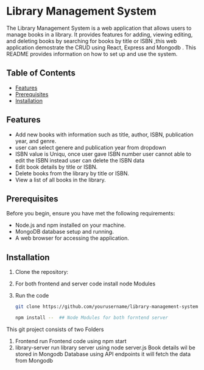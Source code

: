 # Library Management System

The Library Management System is a web application that allows users to manage books in a library. It provides features for adding, viewing editing, and deleting books by searching for books by title or ISBN ,this web application  demostrate the CRUD using React, Express and Mongodb . This README provides information on how to set up and use the system.



## Table of Contents

- [Features](#features)
- [Prerequisites](#prerequisites)
- [Installation](#installation)



## Features



- Add new books with information such as title, author, ISBN, publication year, and genre.
- user can select genere and publication year from dropdown
- ISBN value is Uniqu, once user gave ISBN number user cannot able to edit the ISBN instead user can delete the ISBN data
- Edit book details  by title or ISBN.
- Delete books from the library  by title or ISBN.
- View a list of all books in the library.

## Prerequisites

Before you begin, ensure you have met the following requirements:

- Node.js and npm installed on your machine.
- MongoDB database setup and running.
- A web browser for accessing the application.

## Installation

1. Clone the repository:
2. For both frontend and server code install node Modules
3. Run the code 

   ```bash
   git clone https://github.com/yourusername/library-management-system.git

   npm install --  ## Node Modules for both forntend server 

This git project consists of two Folders

1. Frontend
   run Frontend code using npm start
2. library-server
    run library server using node server.js
    Book details wil be stored in Mongodb Database
    using API endpoints it will fetch the data from Mongodb


   

